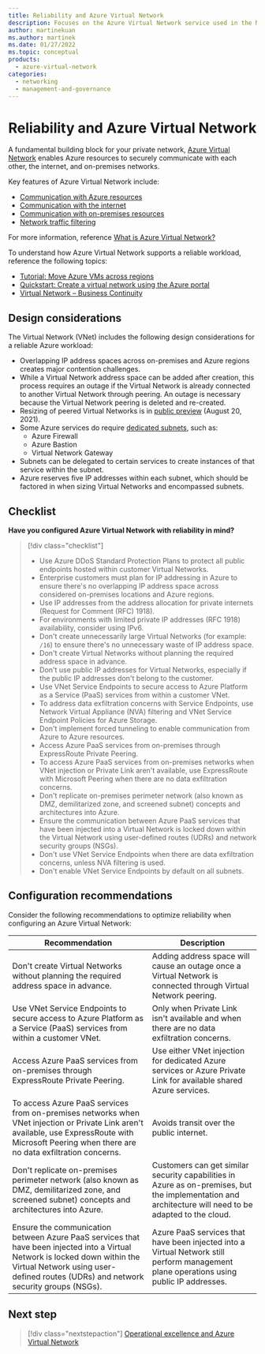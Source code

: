 ```yaml
---
title: Reliability and Azure Virtual Network
description: Focuses on the Azure Virtual Network service used in the Networking solution to provide best-practice, design considerations, and configuration recommendations related to Reliability.
author: martinekuan
ms.author: martinek
ms.date: 01/27/2022
ms.topic: conceptual
products:
  - azure-virtual-network
categories:
  - networking
  - management-and-governance
---
```


# Reliability and Azure Virtual Network

A fundamental building block for your private network, [Azure Virtual Network](/azure/virtual-network/) enables Azure resources to securely communicate with each other, the internet, and on-premises networks. 

Key features of Azure Virtual Network include:

- [Communication with Azure resources](/azure/virtual-network/virtual-networks-overview#communicate-between-azure-resources)
- [Communication with the internet](/azure/virtual-network/virtual-networks-overview#communicate-with-the-internet)
- [Communication with on-premises resources](/azure/virtual-network/virtual-networks-overview#communicate-with-on-premises-resources)
- [Network traffic filtering](/azure/virtual-network/virtual-networks-overview#filter-network-traffic)

For more information, reference [What is Azure Virtual Network?](/azure/virtual-network/virtual-networks-overview)

To understand how Azure Virtual Network supports a reliable workload, reference the following topics:

- [Tutorial: Move Azure VMs across regions](/azure/resource-mover/tutorial-move-region-virtual-machines?toc=/azure/virtual-network/toc.json)
- [Quickstart: Create a virtual network using the Azure portal](/azure/virtual-network/quick-create-portal)
- [Virtual Network – Business Continuity](/azure/virtual-network/virtual-network-disaster-recovery-guidance)

## Design considerations

The Virtual Network (VNet) includes the following design considerations for a reliable Azure workload:

- Overlapping IP address spaces across on-premises and Azure regions creates major contention challenges.
- While a Virtual Network address space can be added after creation, this process requires an outage if the Virtual Network is already connected to another Virtual Network through peering. An outage is necessary because the Virtual Network peering is deleted and re-created.
- Resizing of peered Virtual Networks is in [public preview](https://azure.microsoft.com/blog/how-to-resize-azure-virtual-networks-that-are-peered-now-in-preview/) (August 20, 2021).
- Some Azure services do require [dedicated subnets](/azure/virtual-network/virtual-network-for-azure-services#services-that-can-be-deployed-into-a-virtual-network), such as:
  - Azure Firewall
  - Azure Bastion
  - Virtual Network Gateway
- Subnets can be delegated to certain services to create instances of that service within the subnet.
- Azure reserves five IP addresses within each subnet, which should be factored in when sizing Virtual Networks and encompassed subnets.

## Checklist

**Have you configured Azure Virtual Network with reliability in mind?**

> [!div class="checklist"]
> - Use Azure DDoS Standard Protection Plans to protect all public endpoints hosted within customer Virtual Networks.
> - Enterprise customers must plan for IP addressing in Azure to ensure there's no overlapping IP address space across considered on-premises locations and Azure regions.
> - Use IP addresses from the address allocation for private internets (Request for Comment (RFC) 1918).
> - For environments with limited private IP addresses (RFC 1918) availability, consider using IPv6.
> - Don't create unnecessarily large Virtual Networks (for example: `/16`) to ensure there's no unnecessary waste of IP address space.
> - Don't create Virtual Networks without planning the required address space in advance.
> - Don't use public IP addresses for Virtual Networks, especially if the public IP addresses don't belong to the customer.
> - Use VNet Service Endpoints to secure access to Azure Platform as a Service (PaaS) services from within a customer VNet.
> - To address data exfiltration concerns with Service Endpoints, use Network Virtual Appliance (NVA) filtering and VNet Service Endpoint Policies for Azure Storage.
> - Don't implement forced tunneling to enable communication from Azure to Azure resources.
> - Access Azure PaaS services from on-premises through ExpressRoute Private Peering.
> - To access Azure PaaS services from on-premises networks when VNet injection or Private Link aren't available, use ExpressRoute with Microsoft Peering when there are no data exfiltration concerns.
> - Don't replicate on-premises perimeter network (also known as DMZ, demilitarized zone, and screened subnet) concepts and architectures into Azure.
> - Ensure the communication between Azure PaaS services that have been injected into a Virtual Network is locked down within the Virtual Network using user-defined routes (UDRs) and network security groups (NSGs).
> - Don't use VNet Service Endpoints when there are data exfiltration concerns, unless NVA filtering is used.
> - Don't enable VNet Service Endpoints by default on all subnets.

## Configuration recommendations

Consider the following recommendations to optimize reliability when configuring an Azure Virtual Network:

|Recommendation|Description|
|--------------|-----------|
|Don't create Virtual Networks without planning the required address space in advance.|Adding address space will cause an outage once a Virtual Network is connected through Virtual Network peering.|
|Use VNet Service Endpoints to secure access to Azure Platform as a Service (PaaS) services from within a customer VNet.|Only when Private Link isn't available and when there are no data exfiltration concerns.|
|Access Azure PaaS services from on-premises through ExpressRoute Private Peering.|Use either VNet injection for dedicated Azure services or Azure Private Link for available shared Azure services.|
|To access Azure PaaS services from on-premises networks when VNet injection or Private Link aren't available, use ExpressRoute with Microsoft Peering when there are no data exfiltration concerns.|Avoids transit over the public internet.|
|Don't replicate on-premises perimeter network (also known as DMZ, demilitarized zone, and screened subnet) concepts and architectures into Azure.|Customers can get similar security capabilities in Azure as on-premises, but the implementation and architecture will need to be adapted to the cloud.|
|Ensure the communication between Azure PaaS services that have been injected into a Virtual Network is locked down within the Virtual Network using user-defined routes (UDRs) and network security groups (NSGs).|Azure PaaS services that have been injected into a Virtual Network still perform management plane operations using public IP addresses.|

## Next step

> [!div class="nextstepaction"]
> [Operational excellence and Azure Virtual Network](operational-excellence.md)